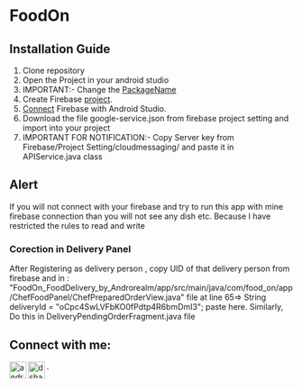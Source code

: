 # FoodOn

## Installation Guide
1. Clone repository
2. Open the Project in your android studio
3. IMPORTANT:- Change the [PackageName](https://stackoverflow.com/questions/16804093/android-studio-rename-package)
4. Create Firebase [project](https://console.firebase.google.com/).
5. [Connect](https://youtu.be/ggMPCD9hlaQ) Firebase with Android Studio.
6. Download the file google-service.json from firebase project setting and import into your project
7. IMPORTANT FOR NOTIFICATION:- Copy Server key from Firebase/Project Setting/cloudmessaging/ and paste it in APIService.java class

## Alert
If you will not connect with your firebase and try to run this app with mine firebase connection than you will not see any dish etc. Because I have restricted the rules to read and write

### Corection in Delivery Panel
After Registering as delivery person , copy UID of that delivery person from firebase and in : "FoodOn_FoodDelivery_by_Androrealm/app/src/main/java/com/food_on/app/ChefFoodPanel/ChefPreparedOrderView.java" file
at line 65=> String deliveryId = "oCpc4SwLVFbKO0fPdtp4R6bmDmI3"; paste here.
Similarly, Do this in DeliveryPendingOrderFragment.java file


## Connect with me:
[<img align="left" alt="androrealm | YouTube" width="30px" src="https://cdn.jsdelivr.net/npm/simple-icons@v3/icons/youtube.svg" />](https://rb.gy/r4yzzi)
[<img align="left" alt="dshakir52 | Instagram" width="30px" src="https://cdn.jsdelivr.net/npm/simple-icons@v3/icons/instagram.svg" />](https://www.instagram.com/dshakir52/).
